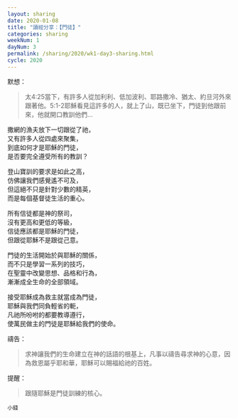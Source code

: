 ```yaml
---
layout: sharing
date: 2020-01-08
title: "讀經分享：【門徒】"
categories: sharing
weekNum: 1
dayNum: 3
permalink: /sharing/2020/wk1-day3-sharing.html
cycle: 2020
---
```


默想：
>太4:25當下，有許多人從加利利、低加波利、耶路撒冷、猶太、約旦河外來跟著他。5:1-2耶穌看見這許多的人，就上了山，既已坐下，門徒到他跟前來，他就開口教訓他們...  

撒網的漁夫放下一切跟從了祂，  
又有許多人從四處來聚集，  
到底如何才是耶穌的門徒，  
是否要完全遵受所有的教訓？  

登山寶訓的要求是如此之高，  
仿佛讓我們感覺遙不可及，  
但這絕不只是針對少數的精英，  
而是每個基督徒生活的重心。  

所有信徒都是神的祭司，  
沒有更高和更低的等級，  
信徒應該都是耶穌的門徒，  
但跟從耶穌不是跟從己意。  

門徒的生活開始於與耶穌的關係，  
而不只是學習一系列的技巧，  
在聖靈中改變思想、品格和行為，  
漸漸成全生命的全部領域。  

接受耶穌成為救主就當成為門徒，  
耶穌與我們同負輕省的軛，  
凡祂所吩咐的都要教導遵行，  
使萬民做主的門徒是耶穌給我們的使命。  

禱告：
>求神讓我們的生命建立在神的話語的根基上，凡事以禱告尋求神的心意，因為救恩屬乎耶和華，耶穌可以賜福給祂的百姓。  

提醒：
>跟隨耶穌是門徒訓練的核心。  

`小錢`  

